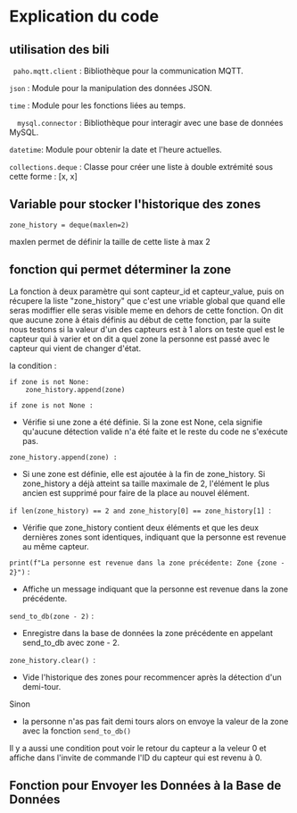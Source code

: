 # Explication du code 

## utilisation des bili

`` paho.mqtt.client`` : Bibliothèque pour la communication MQTT.


``json`` : Module pour la manipulation des données JSON.


``time`` : Module pour les fonctions liées au temps.


``  mysql.connector`` : Bibliothèque pour interagir avec une base de données MySQL.


`` datetime ``: Module pour obtenir la date et l'heure actuelles.


``collections.deque`` : Classe pour créer une liste à double extrémité sous cette forme : [x, x] 

## Variable pour stocker l'historique des zones 

``zone_history = deque(maxlen=2)``

maxlen permet de définir la taille de cette liste à max 2

## fonction qui permet déterminer la zone 

La fonction à deux paramètre qui sont capteur_id et capteur_value, puis on récupere la liste "zone_history" que c'est une vriable global que quand elle seras modiffier elle seras visible meme en dehors de cette fonction.
On dit que aucune zone à étais définis au début de cette fonction, par la suite nous testons si la valeur d'un des capteurs est à 1 alors on teste quel est le capteur qui à varier  et on dit a quel zone la personne est passé avec le capteur qui vient de changer d'état.

la condition :


    if zone is not None:
        zone_history.append(zone)

``if zone is not None :``

 - Vérifie si une zone a été définie. Si la zone est None, cela signifie qu'aucune détection valide n'a été faite et le reste du code ne s'exécute pas.

``zone_history.append(zone) :``

- Si une zone est définie, elle est ajoutée à la fin de zone_history. Si zone_history a déjà atteint sa taille maximale de 2, l'élément le plus ancien est supprimé pour faire de la place au nouvel élément.

``if len(zone_history) == 2 and zone_history[0] == zone_history[1] ``: 
- Vérifie que zone_history contient deux éléments et que les deux dernières zones sont identiques, indiquant que la personne est revenue au même capteur.

``print(f"La personne est revenue dans la zone précédente: Zone {zone - 2}")`` :
- Affiche un message indiquant que la personne est revenue dans la zone précédente.

``send_to_db(zone - 2)`` : 

- Enregistre dans la base de données la zone précédente en appelant send_to_db avec zone - 2.

``zone_history.clear() ``: 

- Vide l'historique des zones pour recommencer après la détection d'un demi-tour.


Sinon 

- la personne n'as pas fait demi tours alors on envoye la valeur de la zone avec la fonction ``send_to_db()``

Il y a aussi une condition pout voir le retour du capteur a la veleur 0 et affiche dans l'invite de commande l'ID du capteur qui est revenu à 0.

## Fonction pour Envoyer les Données à la Base de Données
